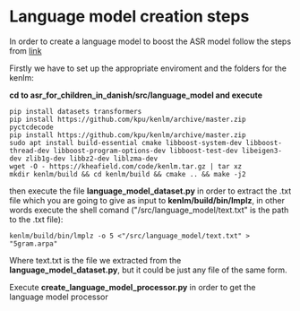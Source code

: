 # Language model creation steps
In order to create a language model to boost the ASR model follow the steps from [link](https://huggingface.co/blog/wav2vec2-with-ngram)

Firstly we have to set up the appropriate enviroment and the folders for the kenlm:

**cd to asr_for_children_in_danish/src/language_model and execute**
```
pip install datasets transformers
pip install https://github.com/kpu/kenlm/archive/master.zip pyctcdecode
pip install https://github.com/kpu/kenlm/archive/master.zip
sudo apt install build-essential cmake libboost-system-dev libboost-thread-dev libboost-program-options-dev libboost-test-dev libeigen3-dev zlib1g-dev libbz2-dev liblzma-dev
wget -O - https://kheafield.com/code/kenlm.tar.gz | tar xz
mkdir kenlm/build && cd kenlm/build && cmake .. && make -j2
```
then execute the file **language_model_dataset.py** in order to extract the .txt  file which you are going to give as input to **kenlm/build/bin/lmplz**, in other words execute the shell comand ("/src/language_model/text.txt" is the path to the .txt file):

```
kenlm/build/bin/lmplz -o 5 <"/src/language_model/text.txt" > "5gram.arpa"
```

Where text.txt is the file we extracted from the **language_model_dataset.py**, but it could be just any file of the same form.

Execute **create_language_model_processor.py** in order to get the language model processor
